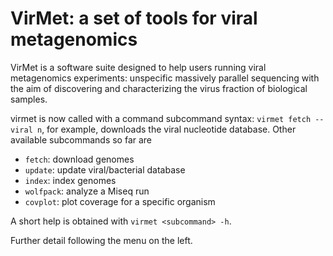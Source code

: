 # VirMet: a set of tools for viral metagenomics


VirMet is a software suite designed to help users running viral metagenomics
experiments: unspecific massively parallel sequencing with the aim of
discovering and characterizing the virus fraction of biological samples.

virmet is now called with a command subcommand
syntax: `virmet fetch --viral n`, for example, downloads the viral nucleotide
database. Other available subcommands so far are

- `fetch`:               download genomes
- `update`:              update viral/bacterial database
- `index`:               index genomes
- `wolfpack`:            analyze a Miseq run
- `covplot`:             plot coverage for a specific organism


A short help is obtained with `virmet <subcommand> -h`.

Further detail following the menu on the left.
